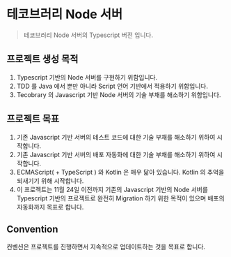 # 테코브러리 Node 서버

> 테코브러리 Node 서버의 Typescript 버전 입니다.

## 프로젝트 생성 목적

1. Typescript 기반의 Node 서버를 구현하기 위함입니다.
2. TDD 를 Java 에서 뿐만 아니라 Script 언어 기반에서 적용하기 위함입니다.
3. Tecobrary 의 Javascript 기반 Node 서버의 기술 부채를 해소하기 위함입니다.

## 프로젝트 목표

1. 기존 Javascript 기반 서버의 테스트 코드에 대한 기술 부채를 해소하기 위하여 시작합니다.
2. 기존 Javascript 기반 서버의 배포 자동화에 대한 기술 부채를 해소하기 위하여 시작합니다.
3. ECMAScript( + TypeScript ) 와 Kotlin 은 매우 닮아 있습니다. Kotlin 의 추억을 되새기기 위해 시작합니다.
4. 이 프로젝트는 11월 24일 이전까지 기존의 Javascript 기반의 Node 서버를 Typescript 기반의 프로젝트로 완전히 Migration 하기 위한 목적이 있으며 배포의 자동화까지 목표로 합니다.

## Convention

컨벤션은 프로젝트를 진행하면서 지속적으로 업데이트하는 것을 목표로 합니다.
